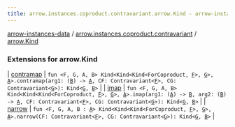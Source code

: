 ```yaml
---
title: arrow.instances.coproduct.contravariant.arrow.Kind - arrow-instances-data
---
```


[arrow-instances-data](../../index.html) / [arrow.instances.coproduct.contravariant](../index.html) / [arrow.Kind](./index.html)

### Extensions for arrow.Kind

| [contramap](contramap.html) | `fun <F, G, A, B> Kind<Kind<Kind<ForCoproduct, `[`F`](contramap.html#F)`>, `[`G`](contramap.html#G)`>, `[`A`](contramap.html#A)`>.contramap(arg1: (`[`B`](contramap.html#B)`) -> `[`A`](contramap.html#A)`, CF: Contravariant<`[`F`](contramap.html#F)`>, CG: Contravariant<`[`G`](contramap.html#G)`>): Kind<`[`G`](contramap.html#G)`, `[`B`](contramap.html#B)`>` |
| [imap](imap.html) | `fun <F, G, A, B> Kind<Kind<Kind<ForCoproduct, `[`F`](imap.html#F)`>, `[`G`](imap.html#G)`>, `[`A`](imap.html#A)`>.imap(arg1: (`[`A`](imap.html#A)`) -> `[`B`](imap.html#B)`, arg2: (`[`B`](imap.html#B)`) -> `[`A`](imap.html#A)`, CF: Contravariant<`[`F`](imap.html#F)`>, CG: Contravariant<`[`G`](imap.html#G)`>): Kind<`[`G`](imap.html#G)`, `[`B`](imap.html#B)`>` |
| [narrow](narrow.html) | `fun <F, G, A, B : `[`A`](narrow.html#A)`> Kind<Kind<Kind<ForCoproduct, `[`F`](narrow.html#F)`>, `[`G`](narrow.html#G)`>, `[`A`](narrow.html#A)`>.narrow(CF: Contravariant<`[`F`](narrow.html#F)`>, CG: Contravariant<`[`G`](narrow.html#G)`>): Kind<`[`G`](narrow.html#G)`, `[`B`](narrow.html#B)`>` |

